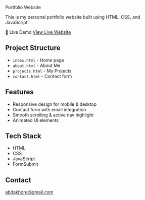 Portfolio Website 

This is my personal portfolio website built using HTML, CSS, and JavaScript.

🔗 Live Demo
[View Live Website](https://abhishekdakhore.netlify.app)

##  Project Structure
- `index.html` - Home page
- `about.html` - About Me
- `projects.html` - My Projects
- `contact.html` - Contact form

## Features
- Responsive design for mobile & desktop
- Contact form with email integration
- Smooth scrolling & active nav highlight
- Animated UI elements

##  Tech Stack
- HTML
- CSS
- JavaScript
- FormSubmit

##  Contact
abdakhore@gmail.com
